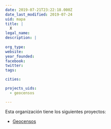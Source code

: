 ```yaml
---
date: 2019-07-21T23:22:18.000Z
date_last_modified: 2019-07-24
uid: mapa
title: |
  X
legal_name: 
description: |
  
org_type: 
website: 
year_founded: 
facebook: 
twitter: 
tags:

cities: 

projects_uids:
  - geocensos

---
```


Esta organización tiene los siguientes proyectos:

- [Geocensos](/proyectos/geocensos)
